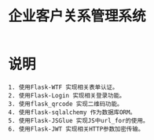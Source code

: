 #  企业客户关系管理系统

```

```

# 说明

```
1. 使用Flask-WTF 实现相关表单认证。
2. 使用Flask-Login 实现相关登录功能。
3. 使用flask_qrcode 实现二维码功能。
4. 使用flask-sqlalchemy 作为数据库ORM。
5. 使用Flask-JSGlue 实现JS中url_for的使用。
6. 使用Flask-JWT 实现相关HTTP参数加密传输。
```
